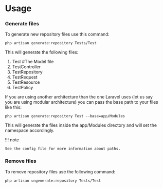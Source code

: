 # Usage

### Generate files
To generate new repository files use this command:

```
php artisan generate:repository Tests/Test
```

This will generate the following files:
1. Test #The Model file
2. TestController
3. TestRepository
4. TestRequest
5. TestResource
6. TestPolicy

If you are using another architecture than the one Laravel uses (let us say you are using modular architecture) you can pass the base path to your files like this:
```
php artisan generate:repository Test --base=app/Modules
```

This will generate the files inside the app/Modules directory and will set the namespace accordingly. 

!!! note

    See the config file for more information about paths.

### Remove files
To remove repository files use the following command:
```
php artisan ungenerate:repository Tests/Test
```
